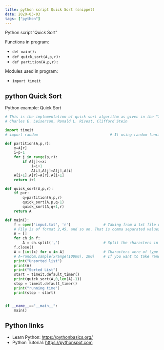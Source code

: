 ```yaml
---
title: python script Quick Sort (snippet)
date: 2020-03-03
tags: ["python"]
---
```

Python script 'Quick Sort'

Functions in program: 
* `def main():`
* `def quick_sort(A,p,r):`
* `def partition(A,p,r):`

Modules used in program: 
* `import timeit`

## python Quick Sort

Python example: Quick Sort

```python
# This is the implementation of quick sort algorithm as given in the "Introduction To Algorithms" Thomas H. Cormen,
# Charles E. Leiserson, Ronald L. Rivest, Clifford Stein

import timeit
# import random                                 # If using random function for input

def partition(A,p,r):
    x=A[r]
    i=p-1
    for j in range(p,r):
        if A[j]<=x:
            i=i+1
            A[i],A[j]=A[j],A[i]
    A[i+1],A[r]=A[r],A[i+1]
    return i+1

def quick_sort(A,p,r):
    if p<r:
        q=partition(A,p,r)
        quick_sort(A,p,q-1)
        quick_sort(A,q+1,r)
    return A

def main():
    f = open('input.txt', 'r')               # Taking from a txt file named input
    # File is of format 2,45, and so on. That is comma separated values
    A = []
    for ch in f:
        A = ch.split(',')                    # Split the characters in file
    f.close()
    A = [int(x) for x in A]                  # Characters were of type 'string', converting them to 'int'
    # A=random.sample(xrange(10000), 200)    # If you want to take random input. 200 tells the size of array.
    print("Unsorted list")
    print(A)
    print("Sorted List")
    start = timeit.default_timer()
    print(quick_sort(A,0,len(A)-1))
    stop = timeit.default_timer()
    print("running time")
    print(stop - start)


if __name__=="__main__":
    main()

```

## Python links

- Learn Python: https://pythonbasics.org/
- Python Tutorial: https://pythonspot.com
